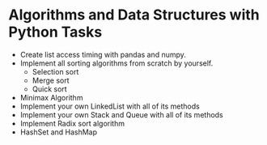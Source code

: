 # Algorithms and Data Structures with Python Tasks

- Create list access timing with pandas and numpy.
- Implement all sorting algorithms from scratch by yourself.
  - Selection sort
  - Merge sort
  - Quick sort
- Minimax Algorithm
- Implement your own LinkedList with all of its methods
- Implement your own Stack and Queue with all of its methods
- Implement Radix sort algorithm
- HashSet and HashMap